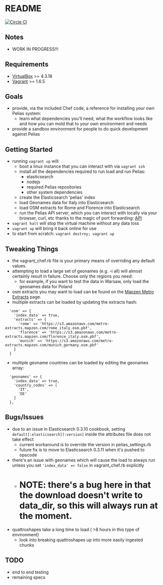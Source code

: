 README
======

[![Circle CI](https://circleci.com/gh/pelias/pelias-vagrant.png?style=badge)](https://circleci.com/gh/pelias/pelias-vagrant)

Notes
-----
* WORK IN PROGRESS!!!

Requirements
------------
* [VirtualBox](https://www.virtualbox.org/wiki/Downloads) >= 4.3.18
* [Vagrant](https://www.vagrantup.com/downloads.html) >= 1.6.5

Goals
-----
* provide, via the included Chef code, a reference for installing your own Pelias system:
  * learn what dependencies you'll need, what the workflow looks like and how you can mold that to your own environment and needs
* provide a sandbox environment for people to do quick development against Pelias

Getting Started
---------------
* running `vagrant up` will:
  * boot a linux instance that you can interact with via `vagrant ssh`
  * install all the dependencies required to run load and run Pelias:
    * elasticsearch
    * nodejs
    * required Pelias repositories
    * other system dependencies
  * create the Elasticsearch 'pelias' index
  * load Geonames data for Italy into Elasticsearch
  * load OSM extracts for Rome and Florence into Elasticsearch
  * run the Pelias API server, which you can interact with locally via your browser, curl, etc thanks to the magic of port forwarding: [API](http://localhost:3100/search?input=Coli&lat=41.8902&lon=12.4923)
* `vagrant halt` will stop the virtual machine without any data loss
* `vagrant up` will bring it back online for use
* to start from scratch: `vagrant destroy; vagrant up`

Tweaking Things
---------------
* the vagrant_chef.rb file is your primary means of overriding any default values.
* attempting to load a large set of geonames (e.g. -i all) will almost certainly result in failure. Choose only the regions you need:
  * for example, if you want to test the data in Warsaw, only load the geonames data for Poland
* osm extracts you may want to load can be found on the [Mapzen Metro Extracts](https://mapzen.com/metro-extracts) page.
* multiple extracts can be loaded by updating the extracts hash:
```
  'osm' => {
    'index_data' => true,
    'extracts' => {
      'rome' => 'https://s3.amazonaws.com/metro-extracts.mapzen.com/rome_italy.osm.pbf',
      'florence' => 'https://s3.amazonaws.com/metro-extracts.mapzen.com/florence_italy.osm.pbf',
      'munich' => 'https://s3.amazonaws.com/metro-extracts.mapzen.com/munich_germany.osm.pbf'
    }
  }
```

* multiple geoname countries can be loaded by editing the geonames array:
```
  'geonames' => {
    'index_data' => true,
    'country_codes' => [
      'IT',
      'DE'
    ]
  },
```

Bugs/Issues
-----------
* due to an issue in Elasticsearch 0.3.10 cookbook, setting `default[:elasticsearch][:version]` inside the attributes file does not take effect
  * current workaround is to override the version in pelias_settings.rb
  * future fix is to move to Elasticsearch 0.3.11 when it's pushed to opscode
* there's an issue with geonames which will cause the load to always run unless you set `'index_data' => false` in vagrant_chef.rb explicitly
  * # NOTE: there's a bug here in that the download doesn't write to data_dir, so this will always run at the moment.
* quattroshapes take a long time to load ( >8 hours in this type of environment)
  * look into breaking quattroshapes up into more easily ingested chunks

TODO
----
* end to end testing
* remaining specs
